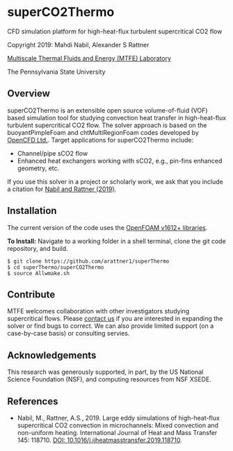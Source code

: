 # superCO2Thermo
CFD simulation platform for high-heat-flux turbulent supercritical CO2 flow 

Copyright 2019: Mahdi Nabil, Alexander S Rattner

[Multiscale Thermal Fluids and Energy (MTFE) Laboratory](http://sites.psu.edu/mtfe/)

The Pennsylvania State University

## Overview
superCO2Thermo is an extensible open source volume-of-fluid (VOF) based simulation tool for studying convection heat transfer in high-heat-flux turbulent supercritical CO2 flow. The solver approach is based on the buoyantPimpleFoam and chtMultiRegionFoam codes developed by [OpenCFD Ltd.](http://openfoam.com/). Target applications for superCO2Thermo include:

* Channel/pipe sCO2 flow
* Enhanced heat exchangers working with sCO2, e.g., pin-fins enhanced geometry, etc.

If you use this solver in a project or scholarly work, we ask that you include a citation for [Nabil and Rattner (2019)](https://www.sciencedirect.com/science/article/pii/S0017931019308579). 

## Installation
The current version of the code uses the [OpenFOAM v1612+ libraries](https://www.openfoam.com/releases/openfoam-v1612+/).

**To Install:**
Navigate to a working folder in a shell terminal, clone the git code repository, and build.
```
$ git clone https://github.com/arattner1/superThermo
$ cd superThermo/superCO2Thermo
$ source Allwmake.sh
```

## Contribute
MTFE welcomes collaboration with other investigators studying supercritical flows. Please [contact us](mailto:Alex.Rattner@psu.edu) if you are interested in expanding the solver or find bugs to correct. We can also provide limited support (on a case-by-case basis) or consulting servies.

## Acknowledgements
This research was generously supported, in part, by the US National Science Foundation (NSF), and computing resources from NSF XSEDE. 

## References
* Nabil, M., Rattner, A.S., 2019. Large eddy simulations of high-heat-flux supercritical CO2 convection in microchannels: Mixed convection and non-uniform heating. International Journal of Heat and Mass Transfer 145: 118710. [DOI: 10.1016/j.ijheatmasstransfer.2019.118710](https://www.sciencedirect.com/science/article/pii/S0017931019308579).


